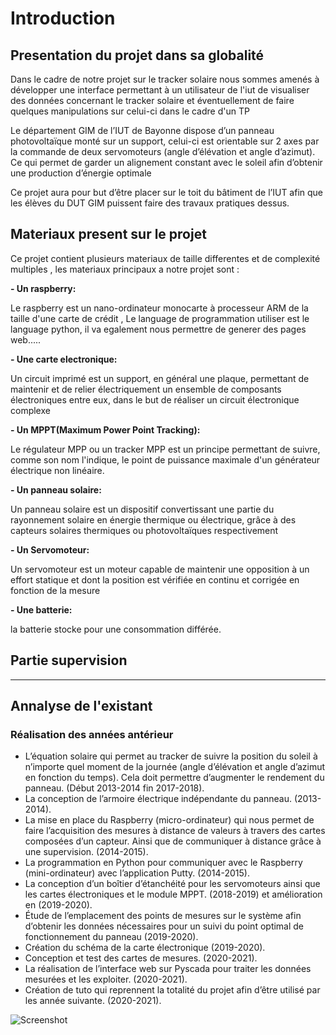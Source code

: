 # Introduction

## Presentation du projet dans sa globalité

Dans le cadre de notre projet sur le tracker solaire nous sommes amenés à développer une interface permettant à un utilisateur de l'iut de visualiser des données concernant le tracker solaire et éventuellement de faire quelques manipulations sur celui-ci dans le cadre d'un TP

Le département GIM de l’IUT de Bayonne dispose d’un panneau photovoltaïque monté sur un support, celui-ci est orientable sur 2 axes par la commande de deux servomoteurs (angle d’élévation et angle d’azimut). Ce qui permet de garder un alignement constant avec le soleil afin d’obtenir une production d’énergie optimale

Ce projet aura pour but d’être placer sur le toit du bâtiment de l’IUT afin que les élèves du DUT GIM puissent faire des travaux pratiques dessus. 

 ## Materiaux present sur le projet 
 
 Ce projet contient plusieurs materiaux de taille differentes et de complexité multiples  , les materiaux principaux  a notre projet sont :
 
 **- Un raspberry:**
 
 Le raspberry est un nano-ordinateur monocarte à processeur ARM de la taille d'une carte de crédit , Le language de programmation utiliser est le language python, il va egalement nous permettre de generer des pages web..... 
 
 **- Une carte electronique:**
 
 Un circuit imprimé est un support, en général une plaque, permettant de maintenir et de relier électriquement un ensemble de composants électroniques entre eux, dans le but de réaliser un circuit électronique complexe
 
 **- Un MPPT(Maximum Power Point Tracking):**
 
Le régulateur MPP ou un tracker MPP est un principe permettant de suivre, comme son nom l'indique, le point de puissance maximale d'un générateur électrique non linéaire.
 
 **- Un panneau solaire:**
 
 Un panneau solaire est un dispositif convertissant une partie du rayonnement solaire en énergie thermique ou électrique, grâce à des capteurs solaires thermiques ou photovoltaïques respectivement
 
 **- Un Servomoteur:**
 
 Un servomoteur est un moteur capable de maintenir une opposition à un effort statique et dont la position est vérifiée en continu et corrigée en fonction de la mesure
 
 **- Une batterie:** 
 
 la batterie stocke pour une consommation différée. 
 
 ## Partie supervision 
 
----------------


## Annalyse de l'existant

### Réalisation des années antérieur

* L’équation solaire qui permet au tracker de suivre la position du soleil à n’importe quel moment de la journée (angle d’élévation et angle d’azimut en fonction du temps). Cela doit permettre d’augmenter le rendement du panneau. (Début 2013-2014 fin 2017-2018).  
* La conception de l’armoire électrique indépendante du panneau. (2013-2014).  
* La mise en place du Raspberry (micro-ordinateur) qui nous permet de faire l’acquisition des mesures à distance de valeurs à travers des cartes composées d’un capteur. Ainsi que de communiquer à distance grâce à une supervision. (2014-2015).  
* La programmation en Python pour communiquer avec le Raspberry (mini-ordinateur) avec l’application Putty. (2014-2015).  
* La conception d’un boîtier d’étanchéité pour les servomoteurs ainsi que les cartes électroniques et le module MPPT. (2018-2019) et amélioration en (2019-2020).  
* Étude de l’emplacement des points de mesures sur le système afin d’obtenir les données nécessaires pour un suivi du point optimal de fonctionnement du panneau (2019-2020).  
* Création du schéma de la carte électronique (2019-2020).  
* Conception et test des cartes de mesures. (2020-2021).  
* La réalisation de l’interface web sur Pyscada pour traiter les données mesurées et les exploiter. (2020-2021).  
* Création de tuto qui reprennent la totalité du projet afin d’être utilisé par les année suivante. (2020-2021).  


![Screenshot](pic/logo_iut.png)

